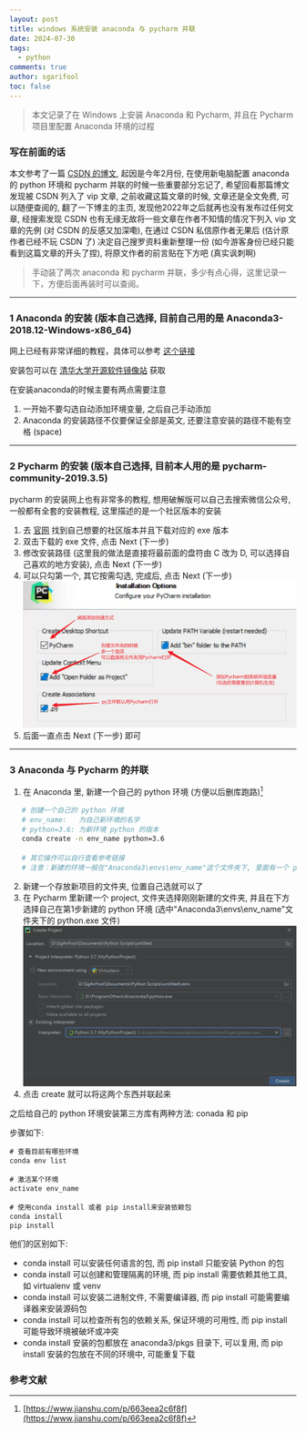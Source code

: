 ```yaml
---
layout: post
title: windows 系统安装 anaconda 与 pycharm 并联
date: 2024-07-30
tags:
  - python
comments: true
author: sgarifool
toc: false
---
```


> 本文记录了在 Windows 上安装 Anaconda 和 Pycharm, 并且在 Pycharm 项目里配置 Anaconda 环境的过程

<!-- more -->

### 写在前面的话

本文参考了一篇 [CSDN 的博文](https://blog.csdn.net/m0_51210142/article/details/119118246), 起因是今年2月份, 在使用新电脑配置 anaconda 的 python 环境和 pycharm 并联的时候一些重要部分忘记了, 希望回看那篇博文发现被 CSDN 列入了 vip 文章, 之前收藏这篇文章的时候, 文章还是全文免费, 可以随便查阅的, 翻了一下博主的主页, 发现他2022年之后就再也没有发布过任何文章, 经搜索发现 CSDN 也有无缘无故将一些文章在作者不知情的情况下列入 vip 文章的先例 (对 CSDN 的反感又加深嘞), 在通过 CSDN 私信原作者无果后 (估计原作者已经不玩 CSDN 了) 决定自己搜罗资料重新整理一份 (如今游客身份已经只能看到这篇文章的开头了捏), 将原文作者的前言贴在下方吧 (真实讽刺啊)

> 手动装了两次 anaconda 和 pycharm 并联，多少有点心得，这里记录一下，方便后面再装时可以查阅。

---

### 1 Anaconda 的安装 (版本自己选择, 目前自己用的是 Anaconda3-2018.12-Windows-x86_64)

网上已经有非常详细的教程，具体可以参考 [这个链接](https://zhuanlan.zhihu.com/p/358641541)

安装包可以在 [清华大学开源软件镜像站](https://mirrors.tuna.tsinghua.edu.cn/anaconda/archive) 获取

在安装anaconda的时候主要有两点需要注意

1. 一开始不要勾选自动添加环境变量, 之后自己手动添加
2. Anaconda 的安装路径不仅要保证全部是英文, 还要注意安装的路径不能有空格 (space)

---

### 2 Pycharm 的安装 (版本自己选择, 目前本人用的是 pycharm-community-2019.3.5)

pycharm 的安装网上也有非常多的教程, 想用破解版可以自己去搜索微信公众号, 一般都有全套的安装教程, 这里描述的是一个社区版本的安装

1. 去 [官网](https://www.jetbrains.com/pycharm/download/other.html) 找到自己想要的社区版本并且下载对应的 exe 版本
2. 双击下载的 exe 文件, 点击 Next (下一步)
3. 修改安装路径 (这里我的做法是直接将最前面的盘符由 C 改为 D, 可以选择自己喜欢的地方安装), 点击 Next (下一步)
4. 可以只勾第一个, 其它按需勾选, 完成后, 点击 Next (下一步)
   ![](../assets/img-2024-07-30-connect_anaconda_and_pycharm.png)
5. 后面一直点击 Next (下一步) 即可

---

### 3 Anaconda 与 Pycharm 的并联

1. 在 Anaconda 里, 新建一个自己的 python 环境 (方便以后删库跑路)[^1]
```bash
   # 创建一个自己的 python 环境
   # env_name:   为自己新环境的名字
   # python=3.6: 为新环境 python 的版本
   conda create -n env_name python=3.6
   
   # 其它操作可以自行查看参考链接
   # 注意：新建的环境一般在"Anaconda3\envs\env_name"这个文件夹下, 里面有一个 python.exe 文件
```
2. 新建一个存放新项目的文件夹, 位置自己选就可以了
3. 在 Pycharm 里新建一个 project, 文件夹选择刚刚新建的文件夹, 并且在下方选择自己在第1步新建的 python 环境 (选中"Anaconda3\envs\env_name"文件夹下的 python.exe 文件)   ![](../assets/img-2024-07-30-connect_anaconda_and_pycharm-1.png)
4. 点击 create 就可以将这两个东西并联起来

之后给自己的 python 环境安装第三方库有两种方法: conada 和 pip

步骤如下: 

```shell
# 查看目前有哪些环境
conda env list

# 激活某个环境
activate env_name

# 使用conda install 或者 pip install来安装依赖包
conda install
pip install
```

他们的区别如下: 

- conda install 可以安装任何语言的包, 而 pip install 只能安装 Python 的包
- conda install 可以创建和管理隔离的环境, 而 pip install 需要依赖其他工具, 如 virtualenv 或 venv
- conda install 可以安装二进制文件, 不需要编译器, 而 pip install 可能需要编译器来安装源码包
- conda install 可以检查所有包的依赖关系, 保证环境的可用性, 而 pip install 可能导致环境被破坏或冲突
- conda install 安装的包都放在 anaconda3/pkgs 目录下, 可以复用, 而 pip install 安装的包放在不同的环境中, 可能重复下载

### 参考文献

[^1]: [https://www.jianshu.com/p/663eea2c6f8f](https://www.jianshu.com/p/663eea2c6f8f)
